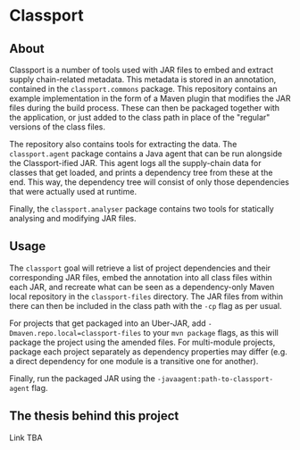 # Classport

## About

Classport is a number of tools used with JAR files to embed and extract supply chain-related metadata.
This metadata is stored in an annotation, contained in the `classport.commons` package. This
repository contains an example implementation in the form of a Maven plugin that
modifies the JAR files during the build process. These can then be packaged
together with the application, or just added to the class path in place of the
"regular" versions of the class files.

The repository also contains tools for extracting the data. The `classport.agent`
package contains a Java agent that can be run alongside the Classport-ified JAR.
This agent logs all the supply-chain data for classes that get loaded,
and prints a dependency tree from these at the end. This way, the dependency tree
will consist of only those dependencies that were actually used at runtime.

Finally, the `classport.analyser` package contains two tools for statically analysing
and modifying JAR files.

## Usage

The `classport` goal will retrieve a list of project dependencies and their
corresponding JAR files, embed the annotation into all class files within each
JAR, and recreate what can be seen as a dependency-only Maven local repository
in the `classport-files` directory. The JAR files from within there can then be
included in the class path with the `-cp` flag as per usual.

For projects that get packaged into an Uber-JAR, add `-Dmaven.repo.local=classport-files`
to your `mvn package` flags, as this will package the project using the amended files.
For multi-module projects, package each project separately as dependency properties
may differ (e.g. a direct dependency for one module is a transitive one for another).

Finally, run the packaged JAR using the `-javaagent:path-to-classport-agent` flag.

## The thesis behind this project
Link TBA
